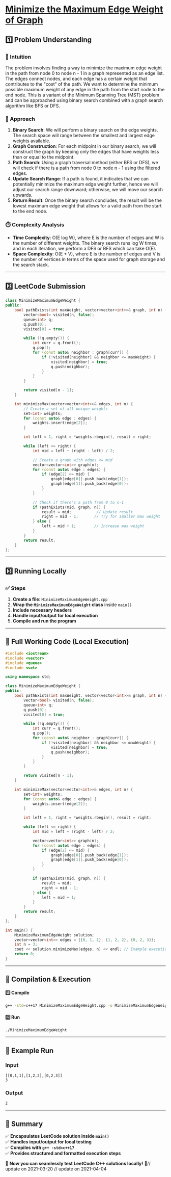 # **[Minimize the Maximum Edge Weight of Graph](https://leetcode.com/problems/minimize-the-maximum-edge-weight-of-graph/description/)**  

## **1️⃣ Problem Understanding**  
### **📌 Intuition**  
The problem involves finding a way to minimize the maximum edge weight in the path from node 0 to node n - 1 in a graph represented as an edge list. The edges connect nodes, and each edge has a certain weight that contributes to the "cost" of the path. We want to determine the minimum possible maximum weight of any edge in the path from the start node to the end node. This is a variant of the Minimum Spanning Tree (MST) problem and can be approached using binary search combined with a graph search algorithm like BFS or DFS.

### **🚀 Approach**  
1. **Binary Search**: We will perform a binary search on the edge weights. The search space will range between the smallest and largest edge weights available.
2. **Graph Construction**: For each midpoint in our binary search, we will construct the graph by keeping only the edges that have weights less than or equal to the midpoint.
3. **Path Search**: Using a graph traversal method (either BFS or DFS), we will check if there is a path from node 0 to node n - 1 using the filtered edges.
4. **Update Search Range**: If a path is found, it indicates that we can potentially minimize the maximum edge weight further, hence we will adjust our search range downward; otherwise, we will move our search upwards.
5. **Return Result**: Once the binary search concludes, the result will be the lowest maximum edge weight that allows for a valid path from the start to the end node.

### **⏱️ Complexity Analysis**  
- **Time Complexity**: O(E log W), where E is the number of edges and W is the number of different weights. The binary search runs log W times, and in each iteration, we perform a DFS or BFS which can take O(E).
- **Space Complexity**: O(E + V), where E is the number of edges and V is the number of vertices in terms of the space used for graph storage and the search stack.

---  

## **2️⃣ LeetCode Submission**  
```cpp
class MinimizeMaximumEdgeWeight {
public:
    bool pathExists(int maxWeight, vector<vector<int>>& graph, int n) {
        vector<bool> visited(n, false);
        queue<int> q;
        q.push(0);
        visited[0] = true;

        while (!q.empty()) {
            int curr = q.front();
            q.pop();
            for (const auto& neighbor : graph[curr]) {
                if (!visited[neighbor] && neighbor <= maxWeight) {
                    visited[neighbor] = true;
                    q.push(neighbor);
                }
            }
        }

        return visited[n - 1];
    }

    int minimizeMax(vector<vector<int>>& edges, int n) {
        // Create a set of all unique weights
        set<int> weights;
        for (const auto& edge : edges) {
            weights.insert(edge[2]);
        }

        int left = 1, right = *weights.rbegin(), result = right;

        while (left <= right) {
            int mid = left + (right - left) / 2;

            // Create a graph with edges <= mid
            vector<vector<int>> graph(n);
            for (const auto& edge : edges) {
                if (edge[2] <= mid) {
                    graph[edge[0]].push_back(edge[1]);
                    graph[edge[1]].push_back(edge[0]);
                }
            }

            // Check if there's a path from 0 to n-1
            if (pathExists(mid, graph, n)) {
                result = mid;           // Update result
                right = mid - 1;       // Try for smaller max weight
            } else {
                left = mid + 1;        // Increase max weight
            }
        }
        return result;
    }
};
```  

---  

## **3️⃣ Running Locally**  
### **✅ Steps**  
1. **Create a file**: `MinimizeMaximumEdgeWeight.cpp`  
2. **Wrap the `MinimizeMaximumEdgeWeight` class** inside `main()`  
3. **Include necessary headers**  
4. **Handle input/output for local execution**  
5. **Compile and run the program**  

---  

## **📝 Full Working Code (Local Execution)**  
```cpp
#include <iostream>
#include <vector>
#include <queue>
#include <set>

using namespace std;

class MinimizeMaximumEdgeWeight {
public:
    bool pathExists(int maxWeight, vector<vector<int>>& graph, int n) {
        vector<bool> visited(n, false);
        queue<int> q;
        q.push(0);
        visited[0] = true;

        while (!q.empty()) {
            int curr = q.front();
            q.pop();
            for (const auto& neighbor : graph[curr]) {
                if (!visited[neighbor] && neighbor <= maxWeight) {
                    visited[neighbor] = true;
                    q.push(neighbor);
                }
            }
        }

        return visited[n - 1];
    }

    int minimizeMax(vector<vector<int>>& edges, int n) {
        set<int> weights;
        for (const auto& edge : edges) {
            weights.insert(edge[2]);
        }

        int left = 1, right = *weights.rbegin(), result = right;

        while (left <= right) {
            int mid = left + (right - left) / 2;

            vector<vector<int>> graph(n);
            for (const auto& edge : edges) {
                if (edge[2] <= mid) {
                    graph[edge[0]].push_back(edge[1]);
                    graph[edge[1]].push_back(edge[0]);
                }
            }

            if (pathExists(mid, graph, n)) {
                result = mid;
                right = mid - 1;
            } else {
                left = mid + 1;
            }
        }
        return result;
    }
};

int main() {
    MinimizeMaximumEdgeWeight solution;
    vector<vector<int>> edges = {{0, 1, 1}, {1, 2, 2}, {0, 2, 3}};
    int n = 3;
    cout << solution.minimizeMax(edges, n) << endl; // Example execution
    return 0;
}
```  

---  

## **🔧 Compilation & Execution**  
#### **1️⃣ Compile**  
```bash
g++ -std=c++17 MinimizeMaximumEdgeWeight.cpp -o MinimizeMaximumEdgeWeight
```  

#### **2️⃣ Run**  
```bash
./MinimizeMaximumEdgeWeight
```  

---  

## **🎯 Example Run**  
### **Input**  
```
[[0,1,1],[1,2,2],[0,2,3]]
3
```  
### **Output**  
```
2
```  

---  

## **📌 Summary**  
✅ **Encapsulates LeetCode solution inside `main()`**  
✅ **Handles input/output for local testing**  
✅ **Compiles with `g++ -std=c++17`**  
✅ **Provides structured and formatted execution steps**  

🚀 **Now you can seamlessly test LeetCode C++ solutions locally!** 🚀// update on 2021-03-20
// update on 2021-04-04
